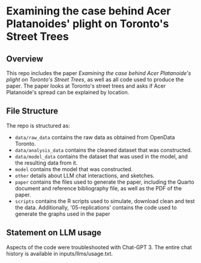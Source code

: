 # Examining the case behind Acer Platanoides' plight on Toronto's Street Trees

## Overview

This repo includes the paper *Examining the case behind Acer Platanoide's plight on Toronto's Street Trees*, as well as all code used to produce the paper. The paper looks at Toronto's street trees and asks if Acer Platanoide's spread can be explained by location.

## File Structure

The repo is structured as:

-   `data/raw_data` contains the raw data as obtained from OpenData Toronto.
-   `data/analysis_data` contains the cleaned dataset that was constructed.
-   `data/model_data` contains the dataset that was used in the model, and the resulting data from it.
-   `model` contains the model that was constructed.
-   `other` details about LLM chat interactions, and sketches.
-   `paper` contains the files used to generate the paper, including the Quarto document and reference bibliography file, as well as the PDF of the paper.
-   `scripts` contains the R scripts used to simulate, download clean and test the data. Additionally, '05-replications' contains the code used to generate the graphs used in the paper

## Statement on LLM usage

Aspects of the code were troubleshooted with Chat-GPT 3. The entire chat history is available in inputs/llms/usage.txt.
